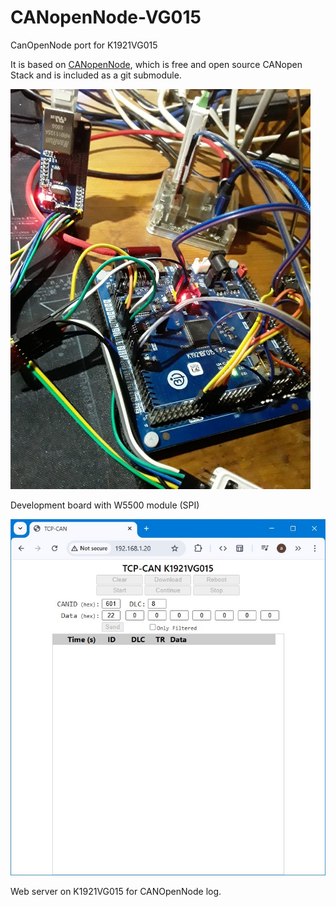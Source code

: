 # CANopenNode-VG015
CanOpenNode port for K1921VG015

It is based on [CANopenNode](https://github.com/CANopenNode/CANopenNode), which is free and open source CANopen Stack and is included as a git submodule.

![](./images/devboard.jpg)

Development board with W5500 module (SPI)

![](./images/web.jpg)

Web server on K1921VG015 for CANOpenNode log.
